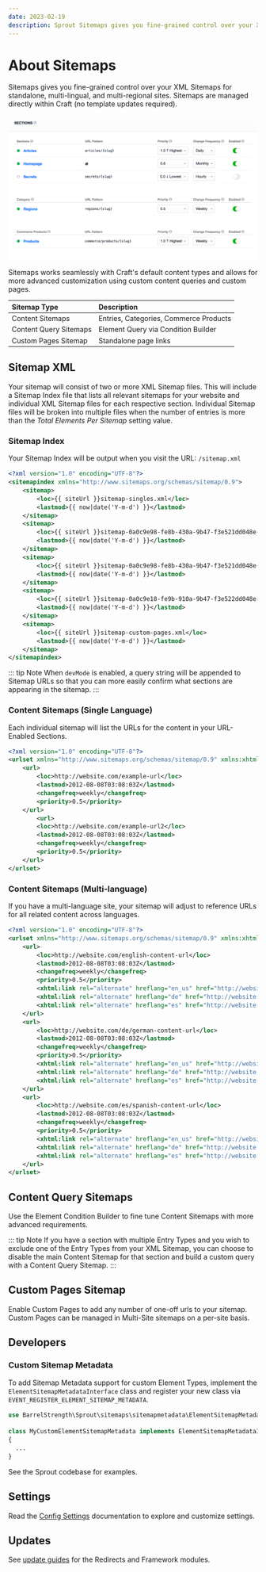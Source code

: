 ```yaml
---
date: 2023-02-19
description: Sprout Sitemaps gives you fine-grained control over your XML Sitemaps for standalone, multi-lingual, and multi-regional sites.
---
```


# About Sitemaps

Sitemaps gives you fine-grained control over your XML Sitemaps for standalone, multi-lingual, and multi-regional sites. Sitemaps are managed directly within Craft (no template updates required).

![Sitemap Management](./assets/images/seo/xml-sitemap.png)

Sitemaps works seamlessly with Craft's default content types and allows for more advanced customization using custom content queries and custom pages. 

| Sitemap Type           | Description                            |
|:-----------------------|:---------------------------------------|
| Content Sitemaps       | Entries, Categories, Commerce Products |
| Content Query Sitemaps | Element Query via Condition Builder    |
| Custom Pages Sitemap   | Standalone page links                  |

## Sitemap XML

Your sitemap will consist of two or more XML Sitemap files. This will include a Sitemap Index file that lists all relevant sitemaps for your website and individual XML Sitemap files for each respective section. Individual Sitemap files will be broken into multiple files when the number of entries is more than the _Total Elements Per Sitemap_ setting value.

### Sitemap Index

Your Sitemap Index will be output when you visit the URL: `/sitemap.xml`

``` xml
<?xml version="1.0" encoding="UTF-8"?>
<sitemapindex xmlns="http://www.sitemaps.org/schemas/sitemap/0.9">
    <sitemap>
        <loc>{{ siteUrl }}sitemap-singles.xml</loc>
        <lastmod>{{ now|date('Y-m-d') }}</lastmod>
    </sitemap>
    <sitemap>
        <loc>{{ siteUrl }}sitemap-0a0c9e98-fe8b-430a-9b47-f3e521dd048e-1.xml</loc>
        <lastmod>{{ now|date('Y-m-d') }}</lastmod>
    </sitemap>
    <sitemap>
        <loc>{{ siteUrl }}sitemap-0a0c9e98-fe8b-430a-9b47-f3e521dd048e-2.xml</loc>
        <lastmod>{{ now|date('Y-m-d') }}</lastmod>
    </sitemap>
    <sitemap>
        <loc>{{ siteUrl }}sitemap-0a0c9e18-fe9b-910a-9b47-f3e522dd048e-1.xml</loc>
        <lastmod>{{ now|date('Y-m-d') }}</lastmod>
    </sitemap>
    <sitemap>
        <loc>{{ siteUrl }}sitemap-custom-pages.xml</loc>
        <lastmod>{{ now|date('Y-m-d') }}</lastmod>
    </sitemap>
</sitemapindex>
```

::: tip Note
When `devMode` is enabled, a query string will be appended to Sitemap URLs so that you can more easily confirm what sections are appearing in the sitemap.
:::

### Content Sitemaps (Single Language)

Each individual sitemap will list the URLs for the content in your URL-Enabled Sections.

``` xml
<?xml version="1.0" encoding="UTF-8"?>
<urlset xmlns="http://www.sitemaps.org/schemas/sitemap/0.9" xmlns:xhtml="http://www.w3.org/1999/xhtml">
    <url>
        <loc>http://website.com/example-url</loc>
        <lastmod>2012-08-08T03:08:03Z</lastmod>
        <changefreq>weekly</changefreq>
        <priority>0.5</priority>   
    </url>
        <url>
        <loc>http://website.com/example-url2</loc>
        <lastmod>2012-08-08T03:08:03Z</lastmod>
        <changefreq>weekly</changefreq>
        <priority>0.5</priority>   
    </url>
</urlset>
```

### Content Sitemaps (Multi-language)

If you have a multi-language site, your sitemap will adjust to reference URLs for all related content across languages.

``` xml
<?xml version="1.0" encoding="UTF-8"?>
<urlset xmlns="http://www.sitemaps.org/schemas/sitemap/0.9" xmlns:xhtml="http://www.w3.org/1999/xhtml">
    <url>
        <loc>http://website.com/english-content-url</loc>
        <lastmod>2012-08-08T03:08:03Z</lastmod>
        <changefreq>weekly</changefreq>
        <priority>0.5</priority>
        <xhtml:link rel="alternate" hreflang="en_us" href="http://website.com/english-content-url" />
        <xhtml:link rel="alternate" hreflang="de" href="http://website.com/de/german-content-url" />
        <xhtml:link rel="alternate" hreflang="es" href="http://website.com/es/spanish-content-url" />     
    </url>
    <url>
        <loc>http://website.com/de/german-content-url</loc>
        <lastmod>2012-08-08T03:08:03Z</lastmod>
        <changefreq>weekly</changefreq>
        <priority>0.5</priority>
        <xhtml:link rel="alternate" hreflang="en_us" href="http://website.com/english-content-url" />
        <xhtml:link rel="alternate" hreflang="de" href="http://website.com/de/german-content-url" />
        <xhtml:link rel="alternate" hreflang="es" href="http://website.com/es/spanish-content-url" />     
    </url>
    <url>
        <loc>http://website.com/es/spanish-content-url</loc>
        <lastmod>2012-08-08T03:08:03Z</lastmod>
        <changefreq>weekly</changefreq>
        <priority>0.5</priority>
        <xhtml:link rel="alternate" hreflang="en_us" href="http://website.com/english-content-url" />
        <xhtml:link rel="alternate" hreflang="de" href="http://website.com/de/german-content-url" />
        <xhtml:link rel="alternate" hreflang="es" href="http://website.com/es/spanish-content-url" />     
    </url>
</urlset>
```
## Content Query Sitemaps 

Use the Element Condition Builder to fine tune Content Sitemaps with more advanced requirements.

::: tip Note
If you have a section with multiple Entry Types and you wish to exclude one of the Entry Types from your XML Sitemap, you can choose to disable the main Content Sitemap for that section and build a custom query with a Content Query Sitemap.
:::

## Custom Pages Sitemap

Enable Custom Pages to add any number of one-off urls to your sitemap. Custom Pages can be managed in Multi-Site sitemaps on a per-site basis.

## Developers

### Custom Sitemap Metadata

To add Sitemap Metadata support for custom Element Types, implement the `ElementSitemapMetadataInterface` class and register your new class via `EVENT_REGISTER_ELEMENT_SITEMAP_METADATA`.

``` php
use BarrelStrength\Sprout\sitemaps\sitemapmetadata\ElementSitemapMetadataInterface;

class MyCustomElementSitemapMetadata implements ElementSitemapMetadataInterface
{
  ...
}
```

See the Sprout codebase for examples.

## Settings

Read the [Config Settings](./configuration/sprout-config.md) documentation to explore and customize settings.

## Updates

See [update guides](/update-guides/sitemaps.md) for the Redirects and Framework modules.
